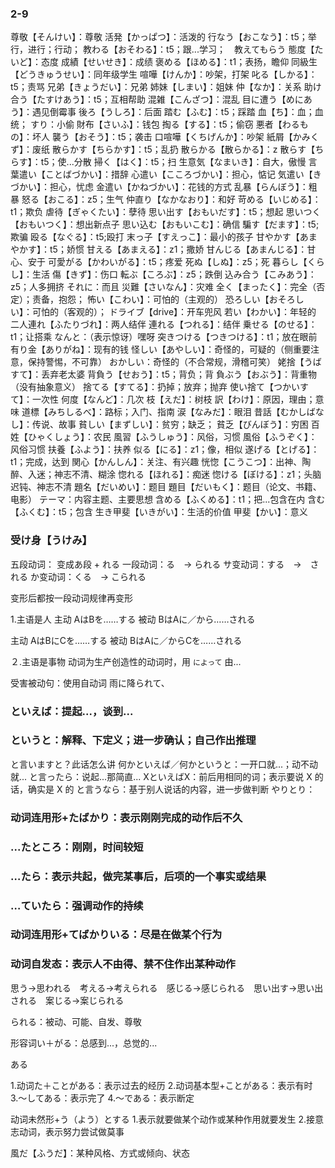 ### 2-9
尊敬【そんけい】：尊敬
活発【かっぱつ】：活泼的
行なう【おこなう】：t5；举行，进行；行动；
教わる【おそわる】：t5；跟...学习；　教えてもらう
態度【たいど】：态度
成績【せいせき】：成绩
褒める【ほめる】：t1；表扬，瞻仰
同級生【どうきゅうせい】：同年级学生
喧嘩【けんか】：吵架，打架
叱る【しかる】：t5；责骂
兄弟【きょうだい】：兄弟
姉妹【しまい】：姐妹
仲【なか】：关系
助け合う【たすけあう】：t5；互相帮助
混雑【こんざつ】：混乱
目に遭う【めにあう】：遇见倒霉事
後ろ【うしろ】：后面
踏む【ふむ】：t5；踩踏
血【ち】：血；血统；
すり：小偷
財布【さいふ】：钱包
掏る【する】：t5；偷窃
悪者【わるもの】：坏人
襲う【おそう】：t5；袭击
口喧嘩【くちげんか】：吵架
紙屑【かみくず】：废纸
散らかす【ちらかす】：t5；乱扔
散らかる【散らかる】：z
散らす【ちらす】：t5；使...分散
掃く【はく】：t5；扫
生意気【なまいき】：自大，傲慢
言葉遣い【ことばづかい】：措辞
心遣い【こころづかい】：担心，惦记
気遣い【きづかい】：担心，忧虑
金遣い【かねづかい】：花钱的方式
乱暴【らんぼう】：粗暴
怒る【おこる】：z5；生气
仲直り【なかなおり】：和好
苛める【いじめる】：t1；欺负
虐待【ぎゃくたい】：孽待
思い出す【おもいだす】：t5；想起
思いつく【おもいつく】：想出新点子
思い込む【おもいこむ】：确信
騙す【だます】：t5;欺骗
殴る【なぐる】：t5;殴打
末っ子【すえっこ】：最小的孩子
甘やかす【あまやかす】：t5；娇惯
甘える【あまえる】：z1；撒娇
甘んじる【あまんじる】：甘心、安于
可愛がる【かわいがる】：t5；疼爱
死ぬ【しぬ】：z5；死
暮らし【くらし】：生活
傷【きず】：伤口
転ぶ【ころぶ】：z5；跌倒
込み合う【こみあう】：z5；人多拥挤
それに：而且
災難【さいなん】：灾难
全く【まったく】：完全（否定）；责备，抱怨；
怖い【こわい】：可怕的（主观的）
恐ろしい【おそろしい】：可怕的（客观的）；
ドライブ【drive】：开车兜风
若い【わかい】：年轻的
二人連れ【ふたりづれ】：两人结伴
連れる【つれる】：结伴
乗せる【のせる】：t1；让搭乘
なんと：（表示惊讶）嘿呀
突きつける【つきつける】：t1；放在眼前
有り金【ありがね】：现有的钱
怪しい【あやしい】：奇怪的，可疑的（侧重要注意，保持警惕，不可靠）
おかしい：奇怪的（不合常规，滑稽可笑）
姥捨【うばすて】：丢弃老太婆
背負う【せおう】：t5；背负；背
負ぶう【おぶう】：背重物（没有抽象意义）
捨てる【すてる】：扔掉；放弃；抛弃
使い捨て【つかいすて】：一次性
何度【なんど】：几次
枝【えだ】：树枝
訳【わけ】：原因，理由；意味
道標【みちしるべ】：路标；入门、指南
涙【なみだ】：眼泪
昔話【むかしばなし】：传说、故事
貧しい【まずしい】：贫穷；缺乏；
貧乏【びんぼう】：穷困
百姓【ひゃくしょう】：农民
風習【ふうしゅう】：风俗，习惯
風俗【ふうぞく】：风俗习惯
扶養【ふよう】：扶养
似る【にる】：z1；像，相似
遂げる【とげる】：t1；完成，达到
関心【かんしん】：关注、有兴趣
恍惚【こうこつ】：出神、陶醉、入迷；神志不清、糊涂
惚れる【ほれる】：痴迷
惚ける【ぼける】：z1；头脑迟钝、神志不清
題名【だいめい】：题目
題目【だいもく】：题目（论文、书籍、电影）
テーマ：内容主题、主要思想
含める【ふくめる】：t1；把...包含在内
含む【ふくむ】：t5；包含
生き甲斐【いきがい】：生活的价值
甲斐【かい】：意义  







### 受け身【うけみ】
五段动词： 变成あ段 + れる
一段动词：る　→ られる
サ变动词：する　→　される
か变动词：くる　→ こられる

变形后都按一段动词规律再变形

1.主语是人
主动 AはBを……する
被动 BはAに／から……される

主动 AはBにCを……する
被动 BはAに／からCを……される

２.主语是事物
动词为生产创造性的动词时，用 `によって` 由...

受害被动句：使用自动词 
雨に降られて、


### といえば：提起...，谈到...
### というと：解释、下定义；进一步确认；自己作出推理
と言いますと？此话怎么讲
何かといえば／何かというと：一开口就...；动不动就...
と言ったら：说起...那简直...
XといえばX：前后用相同的词；表示要说 X 的话，确实是 X 的
と言うなら：基于别人说话的内容，进一步做判断
やりとり：

### 动词连用形+たばかり：表示刚刚完成的动作后不久
### ...たところ：刚刚，时间较短
### …たら：表示共起，做完某事后，后项的一个事实或结果
### …ていたら：强调动作的持续
### 动词连用形+てばかりいる：尽是在做某个行为
### 动词自发态：表示人不由得、禁不住作出某种动作
思う→思われる　考える→考えられる　感じる→感じられる　思い出す→思い出される　案じる→案じられる　


られる：被动、可能、自发、尊敬

形容词い＋がる：总感到...，总觉的...




ある

1.动词た＋ことがある：表示过去的经历
2.动词基本型+ことがある：表示有时
3.〜してある：表示完了
4.〜である：表示断定

动词未然形+う（よう）とする
1.表示就要做某个动作或某种作用就要发生
2.接意志动词，表示努力尝试做莫事

風だ【ふうだ】：某种风格、方式或倾向、状态


























